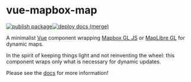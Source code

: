 # vue-mapbox-map

[![publish package](https://github.com/benchmark-urbanism/vue-mapbox-map/actions/workflows/publish_package.yml/badge.svg)](https://github.com/benchmark-urbanism/vue-mapbox-map/actions/workflows/publish_package.yml)[![deploy docs (merge)](https://github.com/benchmark-urbanism/vue-mapbox-map/actions/workflows/firebase-hosting-merge.yml/badge.svg)](https://github.com/benchmark-urbanism/vue-mapbox-map/actions/workflows/firebase-hosting-merge.yml)

A minimalist [Vue](https://vuejs.org/) component wrapping [Mapbox GL JS](https://www.mapbox.com/mapbox-gl-js/api/) or [MapLibre GL](https://github.com/maplibre/maplibre-gl-js) for dynamic maps.

In the spirit of keeping things light and not reinventing the wheel: this component wraps only what is necessary for dynamic updates.

Please see the [docs](https://vue-mapbox-map.web.app/) for more information!
